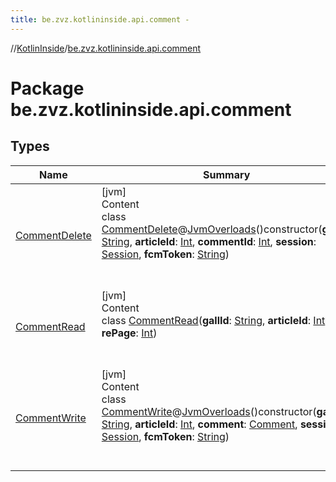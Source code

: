 ```yaml
---
title: be.zvz.kotlininside.api.comment -
---
```

//[KotlinInside](../index.md)/[be.zvz.kotlininside.api.comment](index.md)



# Package be.zvz.kotlininside.api.comment  


## Types  
  
|  Name|  Summary| 
|---|---|
| <a name="be.zvz.kotlininside.api.comment/CommentDelete///PointingToDeclaration/"></a>[CommentDelete](-comment-delete/index.md)| <a name="be.zvz.kotlininside.api.comment/CommentDelete///PointingToDeclaration/"></a>[jvm]  <br>Content  <br>class [CommentDelete](-comment-delete/index.md)@[JvmOverloads](https://kotlinlang.org/api/latest/jvm/stdlib/kotlin.jvm/-jvm-overloads/index.html)()constructor(**gallId**: [String](https://kotlinlang.org/api/latest/jvm/stdlib/kotlin/-string/index.html), **articleId**: [Int](https://kotlinlang.org/api/latest/jvm/stdlib/kotlin/-int/index.html), **commentId**: [Int](https://kotlinlang.org/api/latest/jvm/stdlib/kotlin/-int/index.html), **session**: [Session](../be.zvz.kotlininside.session/-session/index.md), **fcmToken**: [String](https://kotlinlang.org/api/latest/jvm/stdlib/kotlin/-string/index.html))  <br><br><br>
| <a name="be.zvz.kotlininside.api.comment/CommentRead///PointingToDeclaration/"></a>[CommentRead](-comment-read/index.md)| <a name="be.zvz.kotlininside.api.comment/CommentRead///PointingToDeclaration/"></a>[jvm]  <br>Content  <br>class [CommentRead](-comment-read/index.md)(**gallId**: [String](https://kotlinlang.org/api/latest/jvm/stdlib/kotlin/-string/index.html), **articleId**: [Int](https://kotlinlang.org/api/latest/jvm/stdlib/kotlin/-int/index.html), **rePage**: [Int](https://kotlinlang.org/api/latest/jvm/stdlib/kotlin/-int/index.html))  <br><br><br>
| <a name="be.zvz.kotlininside.api.comment/CommentWrite///PointingToDeclaration/"></a>[CommentWrite](-comment-write/index.md)| <a name="be.zvz.kotlininside.api.comment/CommentWrite///PointingToDeclaration/"></a>[jvm]  <br>Content  <br>class [CommentWrite](-comment-write/index.md)@[JvmOverloads](https://kotlinlang.org/api/latest/jvm/stdlib/kotlin.jvm/-jvm-overloads/index.html)()constructor(**gallId**: [String](https://kotlinlang.org/api/latest/jvm/stdlib/kotlin/-string/index.html), **articleId**: [Int](https://kotlinlang.org/api/latest/jvm/stdlib/kotlin/-int/index.html), **comment**: [Comment](../be.zvz.kotlininside.api.type.comment/-comment/index.md), **session**: [Session](../be.zvz.kotlininside.session/-session/index.md), **fcmToken**: [String](https://kotlinlang.org/api/latest/jvm/stdlib/kotlin/-string/index.html))  <br><br><br>

